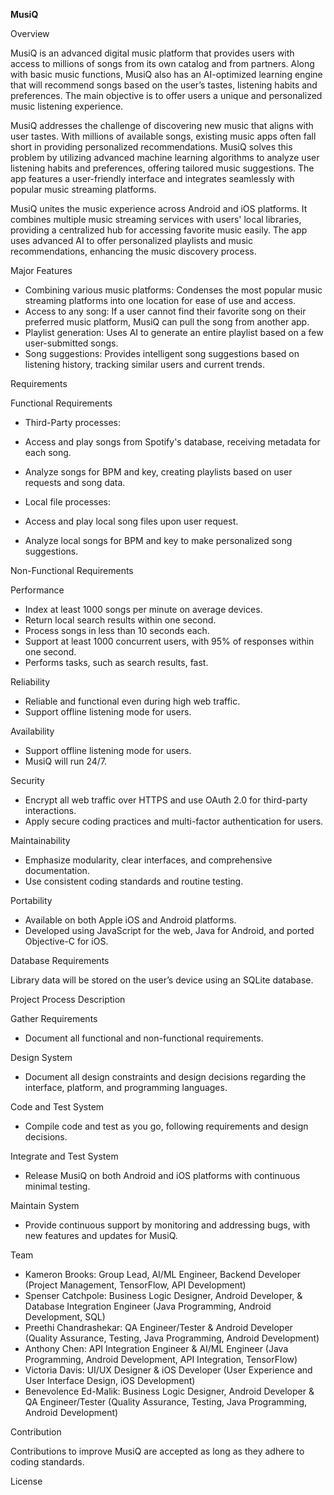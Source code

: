**MusiQ**

Overview

MusiQ is an advanced digital music platform that provides users with access to millions of songs from its own catalog and from partners. Along with basic music functions, MusiQ also has an AI-optimized learning engine that will recommend songs based on the user’s tastes, listening habits and preferences. The main objective is to offer users a unique and personalized music listening experience.

MusiQ addresses the challenge of discovering new music that aligns with user tastes. With millions of available songs, existing music apps often fall short in providing personalized recommendations. MusiQ solves this problem by utilizing advanced machine learning algorithms to analyze user listening habits and preferences, offering tailored music suggestions. The app features a user-friendly interface and integrates seamlessly with popular music streaming platforms.

MusiQ unites the music experience across Android and iOS platforms. It combines multiple music streaming services with users' local libraries, providing a centralized hub for accessing favorite music easily. The app uses advanced AI to offer personalized playlists and music recommendations, enhancing the music discovery process.

Major Features

*   Combining various music platforms: Condenses the most popular music streaming platforms into one location for ease of use and access.
*   Access to any song: If a user cannot find their favorite song on their preferred music platform, MusiQ can pull the song from another app.
*   Playlist generation: Uses AI to generate an entire playlist based on a few user-submitted songs.
*   Song suggestions: Provides intelligent song suggestions based on listening history, tracking similar users and current trends.

Requirements

Functional Requirements

*   Third-Party processes:

*   Access and play songs from Spotify's database, receiving metadata for each song.
*   Analyze songs for BPM and key, creating playlists based on user requests and song data.

*   Local file processes:

*   Access and play local song files upon user request.
*   Analyze local songs for BPM and key to make personalized song suggestions.

Non-Functional Requirements

Performance

*   Index at least 1000 songs per minute on average devices.
*   Return local search results within one second.
*   Process songs in less than 10 seconds each.
*   Support at least 1000 concurrent users, with 95% of responses within one second.
*   Performs tasks, such as search results, fast.

Reliability

*   Reliable and functional even during high web traffic.
*   Support offline listening mode for users.

Availability

*   Support offline listening mode for users.
*   MusiQ will run 24/7.

Security

*   Encrypt all web traffic over HTTPS and use OAuth 2.0 for third-party interactions.
*   Apply secure coding practices and multi-factor authentication for users.

Maintainability

*   Emphasize modularity, clear interfaces, and comprehensive documentation.
*   Use consistent coding standards and routine testing.

Portability

*   Available on both Apple iOS and Android platforms.
*   Developed using JavaScript for the web, Java for Android, and ported Objective-C for iOS.

Database Requirements

Library data will be stored on the user’s device using an SQLite database.

Project Process Description

Gather Requirements

*   Document all functional and non-functional requirements.

Design System

*   Document all design constraints and design decisions regarding the interface, platform, and programming languages.

Code and Test System

*   Compile code and test as you go, following requirements and design decisions.

Integrate and Test System

*   Release MusiQ on both Android and iOS platforms with continuous minimal testing.

Maintain System

*   Provide continuous support by monitoring and addressing bugs, with new features and updates for MusiQ.

Team

*   Kameron Brooks: Group Lead, AI/ML Engineer, Backend Developer (Project Management, TensorFlow, API Development)
*   Spenser Catchpole: Business Logic Designer, Android Developer, & Database Integration Engineer (Java Programming, Android Development, SQL)
*   Preethi Chandrashekar: QA Engineer/Tester & Android Developer (Quality Assurance, Testing, Java Programming, Android Development)
*   Anthony Chen: API Integration Engineer & AI/ML Engineer (Java Programming, Android Development, API Integration, TensorFlow)
*   Victoria Davis: UI/UX Designer & iOS Developer (User Experience and User Interface Design, iOS Development)
*   Benevolence Ed-Malik: Business Logic Designer, Android Developer & QA Engineer/Tester (Quality Assurance, Testing, Java Programming, Android Development)

Contribution

Contributions to improve MusiQ are accepted as long as they adhere to coding standards.

License
